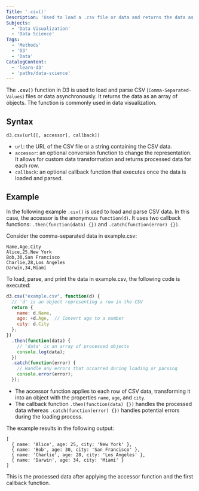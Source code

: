 ```yaml
---
Title: '.csv()'
Description: 'Used to load a .csv file or data and returns the data as an array of objects.'
Subjects:
  - 'Data Visualization'
  - 'Data Science'
Tags:
  - 'Methods'
  - 'D3'
  - 'Data'
CatalogContent:
  - 'learn-d3'
  - 'paths/data-science'
---
```


The **`.csv()`** function in D3 is used to load and parse CSV (`Comma-Separated-Values`) files or data asynchronously. It returns the data as an array of objects. The function is commonly used in data visualization.

## Syntax

```pseudo
d3.csv(url[[, accessor], callback])
```

- `url`: the URL of the CSV file or a string containing the CSV data.
- `accessor`: an optional conversion function to change the representation. It allows for custom data transformation and returns processed data for each row.
- `callback`: an optional callback function that executes once the data is loaded and parsed.

## Example

In the following example `.csv()` is used to load and parse CSV data. In this case, the accessor is the anonymous `function(d)`. It uses two callback functions: `.then(function(data) {})` and `.catch(function(error) {})`.

Consider the comma-separated data in example.csv:

```
Name,Age,City
Alice,25,New York
Bob,30,San Francisco
Charlie,28,Los Angeles
Darwin,34,Miami
```

To load, parse, and print the data in example.csv, the following code is executed:

```js
d3.csv("example.csv", function(d) {
  // 'd' is an object representing a row in the CSV
  return {
    name: d.Name,
    age: +d.Age,  // Convert age to a number
    city: d.City
  };
})
  .then(function(data) {
    // 'data' is an array of processed objects
    console.log(data);
  })
  .catch(function(error) {
    // Handle any errors that occurred during loading or parsing
    console.error(error);
  });
```

- The accessor function applies to each row of CSV data, transforming it into an object with the properties `name`, `age`, and `city`.
- The callback function `.then(function(data) {})` handles the processed data whereas `.catch(function(error) {})` handles potential errors during the loading process.


The example results in the following output:

```shell
[
  { name: 'Alice', age: 25, city: 'New York' },
  { name: 'Bob', age: 30, city: 'San Francisco' },
  { name: 'Charlie', age: 28, city: 'Los Angeles' },
  { name: 'Darwin', age: 34, city: 'Miami' }
]
```

This is the processed data after applying the accessor function and the first callback function.
